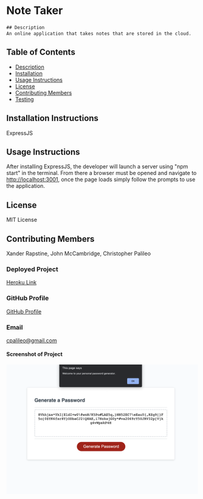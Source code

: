 # Note Taker

    ## Description
    An online application that takes notes that are stored in the cloud.

## Table of Contents

- [Description](#Description)
- [Installation](#Installation-Instructions)
- [Usage Instructions](#Usage-Instructions)
- [License](#License)
- [Contributing Members](#Contributing-Members)
- [Testing](#Testing)

## Installation Instructions

ExpressJS

## Usage Instructions

After installing ExpressJS, the developer will launch a server using "npm start" in the terminal. From there a browser must be opened and navigate to <http://localhost:3001>, once the page loads simply follow the prompts to use the application.

## License

MIT License

## Contributing Members

Xander Rapstine, John McCambridge, Christopher Palileo

### Deployed Project

[Heroku Link](http://github.com/https://github.com/cpalileo)

### GitHub Profile

[GitHub Profile](http://github.com/https://github.com/cpalileo)

### Email

cpalileo@gmail.com

#### Screenshot of Project

![screenshot of project](https://github.com/cpalileo/password-generator/blob/main/Screen%20Shot%202022-01-16%20at%2011.14.47%20PM.png)
